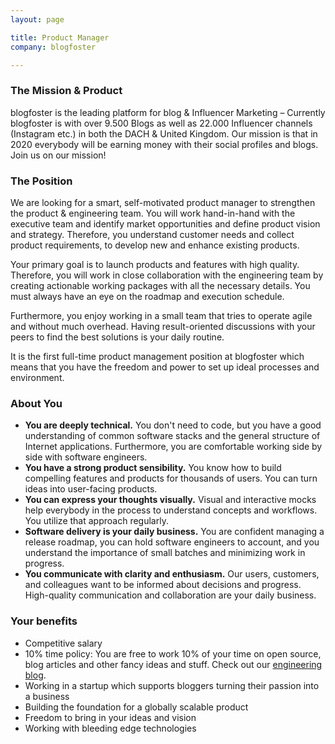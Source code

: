 ```yaml
---
layout: page

title: Product Manager
company: blogfoster

---
```


### The Mission &amp; Product

blogfoster is the leading platform for blog & Influencer Marketing – Currently blogfoster is with over 9.500 Blogs as well as 22.000 Influencer channels (Instagram etc.) in both the DACH & United Kingdom. Our mission is that in 2020 everybody will be earning money with their social profiles and blogs. Join us on our mission!

### The Position

We are looking for a smart, self-motivated product manager to strengthen the product & engineering team. You will work hand-in-hand with the executive team and identify market opportunities and define product vision and strategy. Therefore, you understand customer needs and collect product requirements, to develop new and enhance existing products.

Your primary goal is to launch products and features with high quality. Therefore, you will work in close collaboration with the engineering team by creating actionable working packages with all the necessary details. You must always have an eye on the roadmap and execution schedule.

Furthermore, you enjoy working in a small team that tries to operate agile and without much overhead. Having result-oriented discussions with your peers to find the best solutions is your daily routine.

It is the first full-time product management position at blogfoster which means that you have the freedom and power to set up ideal processes and environment.

### About You

- **You are deeply technical.** You don't need to code, but you have a good understanding of common software stacks and the general structure of Internet applications. Furthermore, you are comfortable working side by side with software engineers.
- **You have a strong product sensibility.** You know how to build compelling features and products for thousands of users. You can turn ideas into user-facing products.
- **You can express your thoughts visually.** Visual and interactive mocks help everybody in the process to understand concepts and workflows. You utilize that approach regularly.
- **Software delivery is your daily business.** You are confident managing a release roadmap, you can hold software engineers to account, and you understand the importance of small batches and minimizing work in progress.
- **You communicate with clarity and enthusiasm.** Our users, customers, and colleagues want to be informed about decisions and progress. High-quality communication and collaboration are your daily business.

### Your benefits

- Competitive salary
- 10% time policy: You are free to work 10% of your time on open source, blog articles and other fancy ideas and stuff. Check out our [engineering blog](http://engineering.blogfoster.com).
- Working in a startup which supports bloggers turning their passion into a business
- Building the foundation for a globally scalable product
- Freedom to bring in your ideas and vision
- Working with bleeding edge technologies
